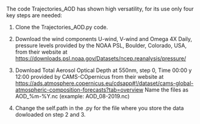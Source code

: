 
The code Trajectories_AOD has shown high versatility, for its use only four key steps are needed:

1. Clone the Trajectories_AOD.py code.

2. Download the wind components U-wind, V-wind and Omega 4X Daily, pressure levels provided by the NOAA PSL, Boulder, Colorado, USA, from their website at https://downloads.psl.noaa.gov/Datasets/ncep.reanalysis/pressure/

2. Download Total Aerosol Optical Depth at 550nm, step 0, Time  00:00 y 12:00 provided by CAMS-COpernicus from their website at
https://ads.atmosphere.copernicus.eu/cdsapp#!/dataset/cams-global-atmospheric-composition-forecasts?tab=overview
Name the files as AOD_%m-%Y.nc (example: AOD_08-2019.nc)

3. Change the self.path in the .py for the file where you store the data dowloaded on step 2 and 3. 